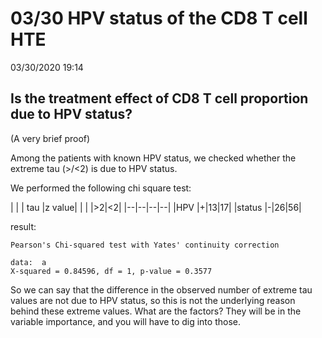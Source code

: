 
# 03/30 HPV status of the CD8 T cell HTE

03/30/2020 19:14

## Is the treatment effect of CD8 T cell proportion due to HPV status?

(A very brief proof)

Among the patients with known HPV status, we checked whether the extreme tau (>/<2) is due to HPV status.

We performed the following chi square test:

|  |  | tau |z value|
|  |  |>2|<2|
|--|--|--|--|
|HPV |+|13|17|
|status |-|26|56|

result:
```
Pearson's Chi-squared test with Yates' continuity correction

data:  a
X-squared = 0.84596, df = 1, p-value = 0.3577
```

So we can say that the difference in the observed number of extreme tau values are not due to HPV status, so this is not the underlying reason behind these extreme values. What are the factors? They will be in the variable importance, and you will have to dig into those.

